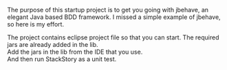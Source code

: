 The purpose of this startup project is to get you going with jbehave, an elegant Java based BDD framework. 
I missed a simple example of jbehave, so here is my effort.<br/>

The project contains eclipse project file so that you can start. The required jars are already added in the lib.<br/>
Add the jars in the lib from the IDE that you use.<br/>
And then run StackStory as a unit test.